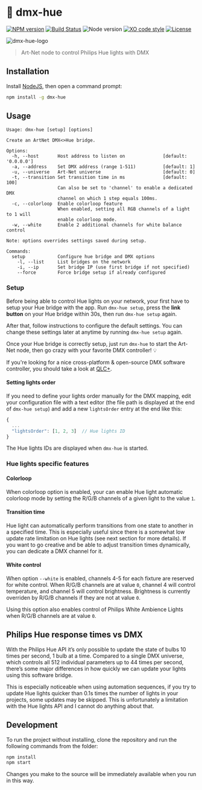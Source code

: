 # :traffic_light: dmx-hue

[![NPM version](https://img.shields.io/npm/v/dmx-hue.svg)](https://www.npmjs.com/package/dmx-hue)
[![Build Status](https://github.com/sinedied/dmx-hue/workflows/build/badge.svg)](https://github.com/sinedied/dmx-hue/actions)
![Node version](https://img.shields.io/node/v/dmx-hue.svg)
[![XO code style](https://img.shields.io/badge/code_style-XO-5ed9c7.svg)](https://github.com/sindresorhus/xo)
[![License](https://img.shields.io/badge/license-MIT-blue.svg)](LICENSE)

![dmx-hue-logo](https://cloud.githubusercontent.com/assets/593151/26761623/710db1ba-4933-11e7-9a08-471e3f9fb9e5.png)

> Art-Net node to control Philips Hue lights with DMX

## Installation

Install [NodeJS](https://nodejs.org), then open a command prompt:

```bash
npm install -g dmx-hue
```

## Usage

```
Usage: dmx-hue [setup] [options]

Create an ArtNet DMX<>Hue bridge.

Options:
  -h, --host       Host address to listen on              [default: '0.0.0.0']
  -a, --address    Set DMX address (range 1-511)          [default: 1]
  -u, --universe   Art-Net universe                       [default: 0]
  -t, --transition Set transition time in ms              [default: 100]
                   Can also be set to 'channel' to enable a dedicated DMX
                   channel on which 1 step equals 100ms.
  -c, --colorloop  Enable colorloop feature
                   When enabled, setting all RGB channels of a light to 1 will
                   enable colorloop mode.
  -w, --white      Enable 2 additional channels for white balance control

Note: options overrides settings saved during setup.

Commands:
  setup            Configure hue bridge and DMX options
    -l, --list     List bridges on the network
    -i, --ip       Set bridge IP (use first bridge if not specified)
    --force        Force bridge setup if already configured
```

### Setup

Before being able to control Hue lights on your network, your first have to setup your Hue bridge with the app.
Run `dmx-hue setup`, press the **link button** on your Hue bridge within 30s, then run `dmx-hue setup` again.

After that, follow instructions to configure the default settings.
You can change these settings later at anytime by running `dmx-hue setup` again.

Once your Hue bridge is correctly setup, just run `dmx-hue` to start the Art-Net node, then go crazy with your
favorite DMX controller! :bulb:

If you're looking for a nice cross-platform & open-source DMX software controller, you should take a look at
[QLC+](http://www.qlcplus.org/).

#### Setting lights order

If you need to define your lights order manually for the DMX mapping, edit your configuration file with a text editor
(the file path is displayed at the end of `dmx-hue setup`) and add a new `lightsOrder` entry at the end like this:
```js
{
  ...
  "lightsOrder": [1, 2, 3]  // Hue lights ID
}
```

The Hue lights IDs are displayed when `dmx-hue` is started.

### Hue lights specific features

#### Colorloop

When colorloop option is enabled, your can enable Hue light automatic colorloop mode by setting the R/G/B channels of
a given light to the value `1`.

#### Transition time

Hue light can automatically perform transitions from one state to another in a specified time. This is especially
useful since there is a somewhat low update rate limitation on Hue lights (see next section for more details). If you
want to go creative and be able to adjust transition times dynamically, you can dedicate a DMX channel for it.

#### White control

When option `--white` is enabled, channels 4-5 for each fixture are reserved for white control. When R/G/B channels are at value `0`, channel 4 will control temperature, and channel 5 will control brightness. Brightness is currently overriden by R/G/B channels if they are not at value `0`.

Using this option also enables control of Philips White Ambience Lights when R/G/B channels are at value `0`.

## Philips Hue response times vs DMX

With the Philips Hue API it’s only possible to update the state of bulbs 10 times per second, 1 bulb at a time.
Compared to a single DMX universe, which controls all 512 individual parameters up to 44 times per second, there’s
some major differences in how quickly we can update your lights using this software bridge.

This is especially noticeable when using automation sequences, if you try to update Hue lights quicker than 0.1s times
the number of lights in your projects, some updates may be skipped. This is unfortunately a limitation with the Hue
lights API and I cannot do anything about that.

## Development

To run the project without installing, clone the repository and run the following commands from the folder:

```bash
npm install
npm start
```

Changes you make to the source will be immediately available when you run in this way.
